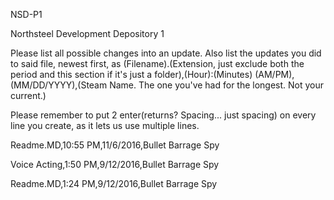 NSD-P1

Northsteel Development Depository 1

Please list all possible changes into an update. Also list the updates you did to said file, newest first, as (Filename).(Extension, just exclude both the period and this section if it's just a folder),(Hour):(Minutes) (AM/PM),(MM/DD/YYYY),(Steam Name. The one you've had for the longest. Not your current.)

Please remember to put 2 enter(returns? Spacing... just spacing) on every line you create, as it lets us use multiple lines.

Readme.MD,10:55 PM,11/6/2016,Bullet Barrage Spy

Voice Acting,1:50 PM,9/12/2016,Bullet Barrage Spy

Readme.MD,1:24 PM,9/12/2016,Bullet Barrage Spy
